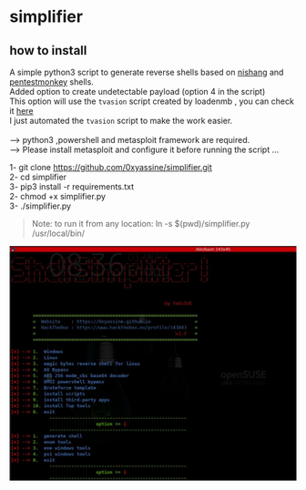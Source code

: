 # simplifier

## how to install

A simple python3 script to generate reverse shells based on [nishang](https://github.com/samratashok/nishang/tree/master/Shells) and [pentestmonkey](http://pentestmonkey.net/cheat-sheet/shells/reverse-shell-cheat-sheet) shells.<br/>
Added option to create undetectable payload (option 4 in the script)<br/>
This option will use the `tvasion` script created by loadenmb , you can check it [here](https://github.com/loadenmb/tvasion)<br/>
I just automated the `tvasion` script to make the work easier.<br/><br/>
--> python3 ,powershell and metasploit framework are required.<br/>
--> Please install metasploit and configure it before running the script ... <br/>


1- git clone https://github.com/0xyassine/simplifier.git <br/>
2- cd simplifier <br/>
3- pip3 install -r requirements.txt <br/>
2- chmod +x simplifier.py <br/>
3- ./simplifier.py

> Note: to run it from any location: ln -s $(pwd)/simplifier.py /usr/local/bin/

![info](https://github.com/0xyassine/simplifier/blob/master/img/info.jpg)
